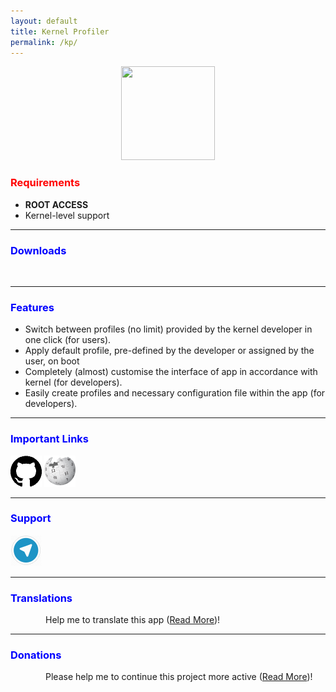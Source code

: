 ```yaml
---
layout: default
title: Kernel Profiler
permalink: /kp/
---
```


<style>
    tab1 { padding-left: 4em; }
</style>

<p style="text-align: center"><img src="https://raw.githubusercontent.com/SmartPack/KernelProfiler/master/app/src/main/res/mipmap-xxxhdpi/ic_launcher.png" alt="" width="150" height="150" /></p>

<h3 style="color: red">Requirements</h3>

* <strong>ROOT ACCESS</strong>
* Kernel-level support

<hr>

<h3 style="color: blue">Downloads</h3>

<p><a href="https://play.google.com/store/apps/details?id=com.smartpack.kernelprofiler" target="_blank"><img src="https://play.google.com/intl/en_us/badges/images/generic/en-play-badge.png" alt="" height="60" /></a> <a href="https://f-droid.org/packages/com.smartpack.kernelprofiler" target="_blank"><img src="https://fdroid.gitlab.io/artwork/badge/get-it-on.png" alt="" height="60" /></a></p>
<hr>

<h3 style="color: blue">Features</h3>

* Switch between profiles (no limit) provided by the kernel developer in one click (for users).
* Apply default profile, pre-defined by the developer or assigned by the user, on boot
* Completely (almost) customise the interface of app in accordance with kernel (for developers).
* Easily create profiles and necessary configuration file within the app (for developers).

<hr>

<h3 style="color: blue">Important Links</h3>

<p><a href="https://github.com/SmartPack/KernelProfiler/" target="_blank"><img src="https://github.com/SmartPack/SmartPack.github.io/blob/master/asset/pic002.png?raw=true" alt="" width="50" height="50" /></a> <a href="https://github.com/SmartPack/KernelProfiler/wiki" target="_blank"><img src="https://github.com/SmartPack/SmartPack.github.io/blob/master/asset/pic008.png?raw=true" alt="" width="50" height="50" /></a></p>

<hr>

<h3 style="color: blue">Support</h3>

<a href="https://t.me/smartpack_kmanager" target="_blank"><img src="https://github.com/SmartPack/SmartPack.github.io/blob/master/asset/pic006.png?raw=true" alt="" width="50" height="50" /></a>

<hr>

<h3 style="color: blue">Translations</h3>

<p style="text-align: justify"><tab1>Help me to translate this app (<a href="{{ site.github.url }}/translations/">Read More</a>)!</tab1></p>

<hr>

<h3 style="color: blue">Donations</h3>

<p style="text-align: justify"><tab1>Please help me to continue this project more active (<a href="{{ site.github.url }}/donation/">Read More</a>)!</tab1></p>
